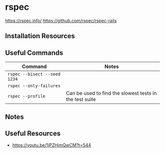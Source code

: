 # rspec

<https://rspec.info/>
<https://github.com/rspec/rspec-rails>

## Installation Resources

## Useful Commands

| Command | Notes |
|---------|-------|
|`rspec --bisect --seed 1234` | |
|`rspec --only-failures` | |
|`rspec --profile` | Can be used to find the slowest tests in the test suite |

## Notes

## Useful Resources

- <https://youtu.be/1jPZHjmQwCM?t=544>
